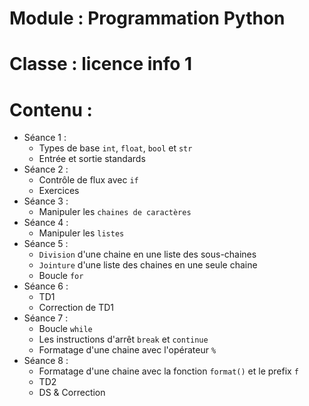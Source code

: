 # Module : Programmation Python

# Classe : licence info 1

# Contenu :
- Séance 1 :
    - Types de base `int`, `float`, `bool` et `str`
    - Entrée et sortie standards
- Séance 2 :
    - Contrôle de flux avec `if`
    - Exercices
- Séance 3 :
    - Manipuler les `chaines de caractères`
- Séance 4 :
    - Manipuler les `listes`
- Séance 5 :
    - `Division` d'une chaine en une liste des sous-chaines
    - `Jointure` d'une liste des chaines en une seule chaine
    - Boucle `for`
- Séance 6 :
    - TD1
    - Correction de TD1
- Séance 7 :
    - Boucle `while`
    - Les instructions d'arrêt `break` et `continue`
    - Formatage d'une chaine avec l'opérateur `%`
- Séance 8 :
    - Formatage d'une chaine avec la fonction `format()` et le prefix `f`
    - TD2
    - DS & Correction